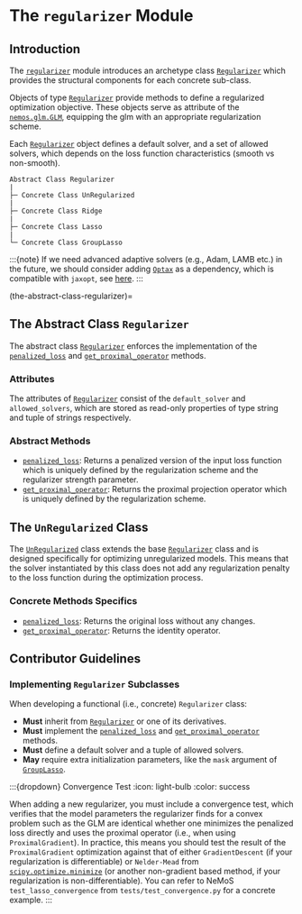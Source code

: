 # The `regularizer` Module

## Introduction

The [`regularizer`](regularizers) module introduces an archetype class [`Regularizer`](nemos.regularizer.Regularizer) which provides the structural components for each concrete sub-class.

Objects of type [`Regularizer`](nemos.regularizer.Regularizer) provide methods to define a regularized optimization objective. These objects serve as attribute of the [`nemos.glm.GLM`](the-concrete-class-glm), equipping the glm with an appropriate regularization scheme.

Each [`Regularizer`](nemos.regularizer.Regularizer) object defines a default solver, and a set of allowed solvers, which depends on the loss function characteristics (smooth vs non-smooth).

```
Abstract Class Regularizer
|
├─ Concrete Class UnRegularized
|
├─ Concrete Class Ridge
|
├─ Concrete Class Lasso
|
└─ Concrete Class GroupLasso
```

:::{note}
If we need advanced adaptive solvers (e.g., Adam, LAMB etc.) in the future, we should consider adding [`Optax`](https://optax.readthedocs.io/en/latest/) as a dependency, which is compatible with `jaxopt`, see [here](https://jaxopt.github.io/stable/_autosummary/jaxopt.OptaxSolver.html#jaxopt.OptaxSolver).
:::

(the-abstract-class-regularizer)=
## The Abstract Class `Regularizer`

The abstract class [`Regularizer`](nemos.regularizer.Regularizer) enforces the implementation of the [`penalized_loss`](nemos.regularizer.Regularizer.penalized_loss) and [`get_proximal_operator`](nemos.regularizer.Regularizer.get_proximal_operator) methods.

### Attributes

The attributes of [`Regularizer`](nemos.regularizer.Regularizer) consist of the `default_solver` and `allowed_solvers`, which are stored as read-only properties of type string and tuple of strings respectively.

### Abstract Methods

- [`penalized_loss`](nemos.regularizer.Regularizer.penalized_loss): Returns a penalized version of the input loss function which is uniquely defined by the regularization scheme and the regularizer strength parameter.
- [`get_proximal_operator`](nemos.regularizer.Regularizer.get_proximal_operator): Returns the proximal projection operator which is uniquely defined by the regularization scheme.

## The `UnRegularized` Class

The [`UnRegularized`](nemos.regularizer.UnRegularized) class extends the base [`Regularizer`](nemos.regularizer.Regularizer) class and is designed specifically for optimizing unregularized models. This means that the solver instantiated by this class does not add any regularization penalty to the loss function during the optimization process.


### Concrete Methods Specifics
- [`penalized_loss`](nemos.regularizer.UnRegularized.penalized_loss): Returns the original loss without any changes.
- [`get_proximal_operator`](nemos.regularizer.UnRegularized.get_proximal_operator): Returns the identity operator.


## Contributor Guidelines

### Implementing `Regularizer` Subclasses

When developing a functional (i.e., concrete) `Regularizer` class:

- **Must** inherit from [`Regularizer`](nemos.regularizer.Regularizer) or one of its derivatives.
- **Must** implement the [`penalized_loss`](nemos.regularizer.Regularizer.penalized_loss) and [`get_proximal_operator`](nemos.regularizer.Regularizer.get_proximal_operator) methods.
- **Must** define a default solver and a tuple of allowed solvers.
- **May** require extra initialization parameters, like the `mask` argument of [`GroupLasso`](nemos.regularizer.GroupLasso).

:::{dropdown} Convergence Test
:icon: light-bulb
:color: success

When adding a new regularizer, you must include a convergence test, which verifies that
the model parameters the regularizer finds for a convex problem such as the GLM are identical
whether one minimizes the penalized loss directly and uses the proximal operator (i.e., when
using `ProximalGradient`). In practice, this means you should test the result of the `ProximalGradient`
optimization against that of either `GradientDescent` (if your regularization is differentiable) or
`Nelder-Mead` from [`scipy.optimize.minimize`](https://docs.scipy.org/doc/scipy/reference/optimize.minimize-neldermead.html)
(or another non-gradient based method, if your regularization is non-differentiable). You can refer to NeMoS `test_lasso_convergence`
from `tests/test_convergence.py` for a concrete example.
:::
